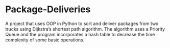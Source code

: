 # Package-Deliveries
A project that uses OOP in Python to sort and deliver packages from two trucks using Dijkstra’s shortest path algorithm. The algorithm uses a Priority Queue and the program incorporates a hash table to decrease the time complexity of some basic operations. 
